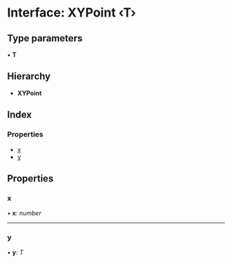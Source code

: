 # Interface: XYPoint ‹**T**›

## Type parameters

▪ **T**

## Hierarchy

* **XYPoint**

## Index

### Properties

* [x](xypoint.md#x)
* [y](xypoint.md#y)

## Properties

###  x

• **x**: *number*

___

###  y

• **y**: *T*
